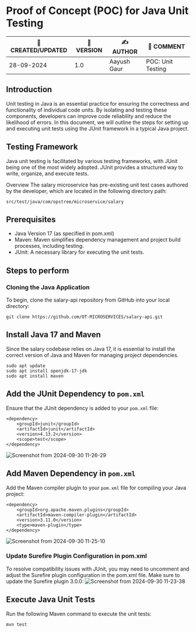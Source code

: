 # Proof of Concept (POC) for Java Unit Testing

| 📅 CREATED/UPDATED | 📌 VERSION | ✍️ AUTHOR    | 📝 COMMENT                     |
|--------------------|------------|--------------|--------------------------------|
| 28-09-2024         | 1.0  | Aayush Gaur  |     POC: Unit Testing         |

## Introduction
Unit testing in Java is an essential practice for ensuring the correctness and functionality of individual code units. By isolating and testing these components, developers can improve code reliability and reduce the likelihood of errors. In this document, we will outline the steps for setting up and executing unit tests using the JUnit framework in a typical Java project.

## Testing Framework
Java unit testing is facilitated by various testing frameworks, with JUnit being one of the most widely adopted. JUnit provides a structured way to write, organize, and execute tests.

Overview
The salary microservice has pre-existing unit test cases authored by the developer, which are located in the following directory path:

```
src/test/java/com/opstree/microservice/salary
```


## Prerequisites
- Java Version 17 (as specified in pom.xml)
- Maven: Maven simplifies dependency management and project build processes, including testing.
- JUnit: A necessary library for executing the unit tests.

## Steps to perform

### Cloning the Java Application
To begin, clone the salary-api repository from GitHub into your local directory:
```
git clone https://github.com/OT-MICROSERVICES/salary-api.git
```
## Install Java 17 and Maven
Since the salary codebase relies on Java 17, it is essential to install the correct version of Java and Maven for managing project dependencies.
```
sudo apt update
sudo apt install openjdk-17-jdk
sudo apt install maven
```

## Add the JUnit Dependency to ```pom.xml```
Ensure that the JUnit dependency is added to your ```pom.xml``` file:
```
<dependency>
    <groupId>junit</groupId>
    <artifactId>junit</artifactId>
    <version>4.13.2</version>
    <scope>test</scope>
</dependency>
```
![Screenshot from 2024-09-30 11-26-29](https://github.com/user-attachments/assets/9440f179-d1f9-49db-ad64-3bd18cddd81a)


## Add Maven Dependency in ```pom.xml```
Add the Maven compiler plugin to your ```pom.xml``` file for compiling your Java project:
```
<dependency>
    <groupId>org.apache.maven.plugins</groupId>
    <artifactId>maven-compiler-plugin</artifactId>
    <version>3.11.0</version>
    <type>maven-plugin</type>
</dependency>
```
![Screenshot from 2024-09-30 11-25-10](https://github.com/user-attachments/assets/c5eeed17-8b8e-4d73-9e1c-a2b29954e880)

### Update Surefire Plugin Configuration in pom.xml
To resolve compatibility issues with JUnit, you may need to uncomment and adjust the Surefire plugin configuration in the pom.xml file.
Make sure to update the Surefire plugin 3.0.0:
![Screenshot from 2024-09-30 11-23-38](https://github.com/user-attachments/assets/51c12b2b-7107-4443-8c56-0b5f77bdb976)

## Execute Java Unit Tests
Run the following Maven command to execute the unit tests:
```
mvn test
```

